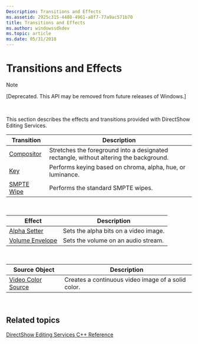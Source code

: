 ```yaml
---
Description: Transitions and Effects
ms.assetid: 2925c315-4488-4961-a8f7-77a9ac571b70
title: Transitions and Effects
ms.author: windowssdkdev
ms.topic: article
ms.date: 05/31/2018
---
```


# Transitions and Effects

> [!Note]  
> \[Deprecated. This API may be removed from future releases of Windows.\]

 

This section describes the effects and transitions provided with DirectShow Editing Services.



| Transition                              | Description                                                                            |
|-----------------------------------------|----------------------------------------------------------------------------------------|
| [Compositor](compositor-transition.md) | Stretches the foreground into a designated rectangle, without altering the background. |
| [Key](key-transition.md)               | Performs keying based on chroma, alpha, hue, or luminance.                             |
| [SMPTE Wipe](smpte-wipe-transition.md) | Performs the standard SMPTE wipes.                                                     |



 



| Effect                                        | Description                           |
|-----------------------------------------------|---------------------------------------|
| [Alpha Setter](alpha-setter-effect.md)       | Sets the alpha bits on a video image. |
| [Volume Envelope](volume-envelope-effect.md) | Sets the volume on an audio stream.   |



 



| Source Object                                | Description                                        |
|----------------------------------------------|----------------------------------------------------|
| [Video Color Source](video-color-source.md) | Creates a continuous video image of a solid color. |



 

## Related topics

<dl> <dt>

[DirectShow Editing Services C++ Reference](directshow-editing-services-c---reference.md)
</dt> </dl>

 

 



